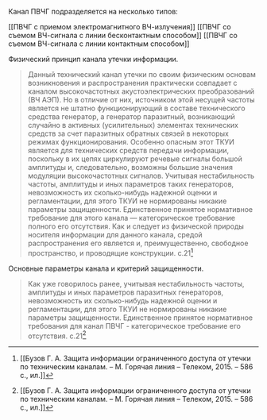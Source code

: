 Канал ПВЧГ подразделяется на несколько типов:

[[ПВЧГ с приемом электромагнитного ВЧ-излучения]]
[[ПВЧГ со съемом ВЧ-сигнала с линии бесконтактным способом]]
[[ПВЧГ со съемом ВЧ-сигнала с линии контактным способом]]

Физический принцип канала утечки информации.
>Данный технический канал утечки по своим физическим основам возникновения и распространения практически совпадает с каналом высокочастотных акустоэлектрических преобразований (ВЧ АЭП). Но в отличие от них, источником этой несущей частоты является не штатно функционирующий в составе технического средства генератор, а генератор паразитный, возникающий случайно в активных (усилительных) элементах технических средств за счет паразитных обратных связей в некоторых режимах функционирования.
>Особенно опасным этот ТКУИ является для технических средств передачи информации, поскольку в их цепях циркулируют речевые сигналы большой амплитуды и, следовательно, возможны бoльшие значения модуляции высокочастотных сигналов.
>Учитывая нестабильность частоты, амплитуды и иных параметров таких генераторов, невозможность их сколько-нибудь надежной оценки и регламентации, для этого ТКУИ не нормированы никакие параметры защищенности. Единственное принятое нормативное требование для этого канала — категорическое требование полного его отсутствия.
>Как и следует из физической природы носителя информации для данного канала, средой распространения его является и, преимущественно, свободное пространство, и проводящие конструкции.
>c.21[^1] 

Основные параметры канала и критерий защищенности.
>Как уже говорилось ранее, учитывая нестабильность частоты, амплитуды и иных параметров паразитных генераторов, невозможность их сколько-нибудь надежной оценки и регламентации, для этого ТКУИ не нормированы никакие параметры защищенности. Единственное принятое нормативное требования для канал ПВЧГ - категорическое требование его отсутствия.
>с.21[^1] 


[^1]:[[Бузов Г. А. Защита информации ограниченного доступа от утечки по техническим каналам. – М. Горячая линия – Телеком, 2015. – 586 с., ил.]]
